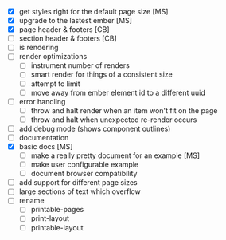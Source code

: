 - [x] get styles right for the default page size [MS]
- [x] upgrade to the lastest ember [MS]
- [x] page header & footers [CB]
- [ ] section header & footers [CB]
- [ ] is rendering
- [ ] render optimizations
  - [ ] instrument number of renders
  - [ ] smart render for things of a consistent size
  - [ ] attempt to limit
  - [ ] move away from ember element id to a different uuid
- [ ] error handling
  - [ ] throw and halt render when an item won't fit on the page
  - [ ] throw and halt when unexpected re-render occurs
- [ ] add debug mode (shows component outlines)
- [ ] documentation
- [x] basic docs [MS]
  - [ ] make a really pretty document for an example [MS]
  - [ ] make user configurable example
  - [ ] document browser compatibility
- [ ] add support for different page sizes
- [ ] large sections of text which overflow
- [ ] rename
  - [ ] printable-pages
  - [ ] print-layout
  - [ ] printable-layout
